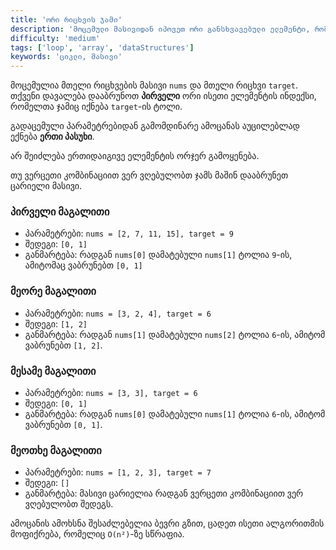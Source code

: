 ```yaml
---
title: 'ორი რიცხვის ჯამი'
description: 'მოცემული მასივიდან იპოვეთ ორი განსხვავებული ელემენტი, რომელთა ჯამიც უდრის მოცემულ რიცხვს'
difficulty: 'medium'
tags: ['loop', 'array', 'dataStructures']
keywords: 'ციკლი, მასივი'
---
```


მოცემულია მთელი რიცხვების მასივი `nums` და მთელი რიცხვი `target`.
თქვენი დავალება დააბრუნოთ **პირველი** ორი ისეთი ელემენტის ინდექსი, რომელთა ჯამიც იქნება `target`-ის ტოლი.

გადაცემული პარამეტრებიდან გამომდინარე ამოცანას აუცილებლად ექნება **ერთი პასუხი**.

არ შეიძლება ერთიდაიგივე ელემენტის ორჯერ გამოყენება.

თუ ვერცეთი კომბინაციით ვერ ვღებულობთ ჯამს მაშინ დააბრუნეთ ცარიელი მასივი.

### პირველი მაგალითი

- პარამეტრები: `nums = [2, 7, 11, 15], target = 9`
- შედეგი: `[0, 1]`
- განმარტება: რადგან `nums[0]` დამატებული `nums[1]` ტოლია `9`-ის, ამიტომაც ვაბრუნებთ `[0, 1]`

### მეორე მაგალითი

- პარამეტრები: `nums = [3, 2, 4], target = 6`
- შედეგი: `[1, 2]`
- განმარტება: რადგან `nums[1]` დამატებული `nums[2]` ტოლია `6`-ის, ამიტომ ვაბრუნებთ `[1, 2]`.

### მესამე მაგალითი

- პარამეტრები: `nums = [3, 3], target = 6`
- შედეგი: `[0, 1]`
- განმარტება: რადგან `nums[0]` დამატებული `nums[1]` ტოლია `6`-ის, ამიტომ ვაბრუნებთ `[0, 1]`.

### მეოთხე მაგალითი

- პარამეტრები: `nums = [1, 2, 3], target = 7`
- შედეგი: `[]`
- განმარტება: მასივი ცარიელია რადგან ვერცეთი კომბინაციით ვერ ვღებულობთ შედეგს.

ამოცანის ამოხსნა შესაძლებელია ბევრი გზით,
ცადეთ ისეთი ალგორითმის მოფიქრება, რომელიც `O(n²)`-ზე სწრაფია.